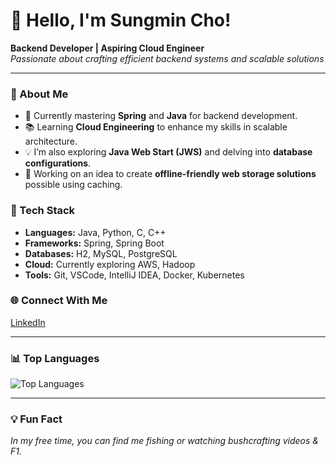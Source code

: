 # 👋 Hello, I'm Sungmin Cho!

**Backend Developer | Aspiring Cloud Engineer**  
*Passionate about crafting efficient backend systems and scalable solutions*

---

### 🚀 About Me
- 🌱 Currently mastering **Spring** and **Java** for backend development.
- 📚 Learning **Cloud Engineering** to enhance my skills in scalable architecture.
- 💡 I’m also exploring **Java Web Start (JWS)** and delving into **database configurations**.
- 💼 Working on an idea to create **offline-friendly web storage solutions** possible using caching.

### 🔧 Tech Stack
- **Languages:** Java, Python, C, C++
- **Frameworks:** Spring, Spring Boot
- **Databases:** H2, MySQL, PostgreSQL
- **Cloud:** Currently exploring AWS, Hadoop
- **Tools:** Git, VSCode, IntelliJ IDEA, Docker, Kubernetes

### 🌐 Connect With Me
[LinkedIn](https://www.linkedin.com/in/sungmincho0930)

---

### 📊 Top Languages
![Top Languages](https://github-readme-stats.vercel.app/api/top-langs/?username=samcho02&layout=compact&theme=radical)

---

### 💡 Fun Fact
*In my free time, you can find me fishing or watching bushcrafting videos & F1.*
